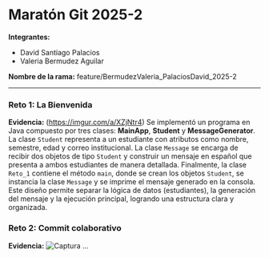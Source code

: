 # Maratón Git 2025-2

**Integrantes:**
- David Santiago Palacios 
- Valeria Bermudez Aguilar

**Nombre de la rama:** feature/BermudezValeria_PalaciosDavid_2025-2

---
### Reto 1: La Bienvenida
**Evidencia:**
(https://imgur.com/a/XZjNtr4)
Se implementó un programa en Java compuesto por tres clases: **MainApp**, **Student** y **MessageGenerator**. La clase `Student` representa a un estudiante con atributos como nombre, semestre, edad y correo institucional. La clase `Message` se encarga de recibir dos objetos de tipo `Student` y construir un mensaje en español que presenta a ambos estudiantes de manera detallada. Finalmente, la clase `Reto_1` contiene el método `main`, donde se crean los objetos `Student`, se instancia la clase `Message` y se imprime el mensaje generado en la consola. Este diseño permite separar la lógica de datos (estudiantes), la generación del mensaje y la ejecución principal, logrando una estructura clara y organizada.


### Reto 2: Commit colaborativo
**Evidencia:**
![Captura](imagenes/reto2_log.png)
...
